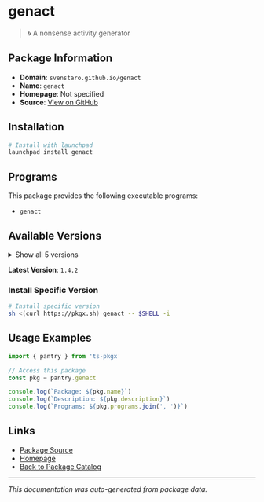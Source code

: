 # genact

> 🌀 A nonsense activity generator

## Package Information

- **Domain**: `svenstaro.github.io/genact`
- **Name**: `genact`
- **Homepage**: Not specified
- **Source**: [View on GitHub](https://github.com/pkgxdev/pantry/tree/main/projects/svenstaro.github.io/genact/package.yml)

## Installation

```bash
# Install with launchpad
launchpad install genact
```

## Programs

This package provides the following executable programs:

- `genact`

## Available Versions

<details>
<summary>Show all 5 versions</summary>

- `1.4.2`, `1.4.1`, `1.4.0`, `1.3.0`, `1.2.2`

</details>

**Latest Version**: `1.4.2`

### Install Specific Version

```bash
# Install specific version
sh <(curl https://pkgx.sh) genact -- $SHELL -i
```

## Usage Examples

```typescript
import { pantry } from 'ts-pkgx'

// Access this package
const pkg = pantry.genact

console.log(`Package: ${pkg.name}`)
console.log(`Description: ${pkg.description}`)
console.log(`Programs: ${pkg.programs.join(', ')}`)
```

## Links

- [Package Source](https://github.com/pkgxdev/pantry/tree/main/projects/svenstaro.github.io/genact/package.yml)
- [Homepage](#)
- [Back to Package Catalog](../../package-catalog.md)

---

*This documentation was auto-generated from package data.*

